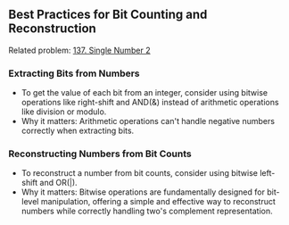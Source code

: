 ## Best Practices for Bit Counting and Reconstruction
Related problem: [137. Single Number 2](bit/137_Single_Number_2.md)

### Extracting Bits from Numbers
- To get the value of each bit from an integer, consider using bitwise operations like right-shift and AND(&) instead of arithmetic operations like division or modulo.
- Why it matters: Arithmetic operations can't handle negative numbers correctly when extracting bits.

### Reconstructing Numbers from Bit Counts
- To reconstruct a number from bit counts, consider using bitwise left-shift and OR(|).
- Why it matters: Bitwise operations are fundamentally designed for bit-level manipulation, offering a simple and effective way to reconstruct numbers while correctly handling two's complement representation.